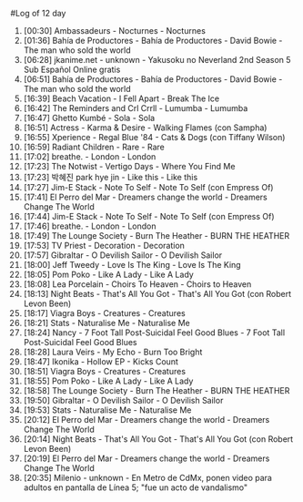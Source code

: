 #Log of 12 day

1. [00:30] Ambassadeurs - Nocturnes - Nocturnes
1. [01:36] Bahía de Productores - Bahía de Productores - David Bowie - The man who sold the world
1. [06:28] jkanime.net - unknown - Yakusoku no Neverland 2nd Season 5 Sub Español Online gratis
1. [06:51] Bahía de Productores - Bahía de Productores - David Bowie - The man who sold the world
1. [16:39] Beach Vacation - I Fell Apart - Break The Ice
1. [16:42] The Reminders and Crl Crrll - Lumumba - Lumumba
1. [16:47] Ghetto Kumbé - Sola - Sola
1. [16:51] Actress - Karma & Desire - Walking Flames (con Sampha)
1. [16:55] Xperience - Regal Blue '84 - Cats & Dogs (con Tiffany Wilson)
1. [16:59] Radiant Children - Rare - Rare
1. [17:02] breathe. - London - London
1. [17:23] The Notwist - Vertigo Days - Where You Find Me
1. [17:23] 박혜진 park hye jin - Like this - Like this
1. [17:27] Jim-E Stack - Note To Self - Note To Self (con Empress Of)
1. [17:41] El Perro del Mar - Dreamers change the world - Dreamers Change The World
1. [17:44] Jim-E Stack - Note To Self - Note To Self (con Empress Of)
1. [17:46] breathe. - London - London
1. [17:49] The Lounge Society - Burn The Heather - BURN THE HEATHER
1. [17:53] TV Priest - Decoration - Decoration
1. [17:57] Gibraltar - O Devilish Sailor - O Devilish Sailor
1. [18:00] Jeff Tweedy - Love Is The King - Love Is The King
1. [18:05] Pom Poko - Like A Lady - Like A Lady
1. [18:08] Lea Porcelain - Choirs To Heaven - Choirs to Heaven
1. [18:13] Night Beats - That's All You Got - That's All You Got (con Robert Levon Been)
1. [18:17] Viagra Boys - Creatures - Creatures
1. [18:21] Stats - Naturalise Me - Naturalise Me
1. [18:24] Nancy - 7 Foot Tall Post-Suicidal Feel Good Blues - 7 Foot Tall Post-Suicidal Feel Good Blues
1. [18:28] Laura Veirs - My Echo - Burn Too Bright
1. [18:47] Ikonika - Hollow EP - Kicks Count
1. [18:51] Viagra Boys - Creatures - Creatures
1. [18:55] Pom Poko - Like A Lady - Like A Lady
1. [18:58] The Lounge Society - Burn The Heather - BURN THE HEATHER
1. [19:50] Gibraltar - O Devilish Sailor - O Devilish Sailor
1. [19:53] Stats - Naturalise Me - Naturalise Me
1. [20:12] El Perro del Mar - Dreamers change the world - Dreamers Change The World
1. [20:14] Night Beats - That's All You Got - That's All You Got (con Robert Levon Been)
1. [20:19] El Perro del Mar - Dreamers change the world - Dreamers Change The World
1. [20:35] Milenio - unknown - En Metro de CdMx, ponen video para adultos en pantalla de Línea 5; "fue un acto de vandalismo"
